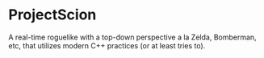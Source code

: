 ProjectScion
============

A real-time roguelike with a top-down perspective a la Zelda, Bomberman, etc, that utilizes modern C++ practices (or at least tries to).